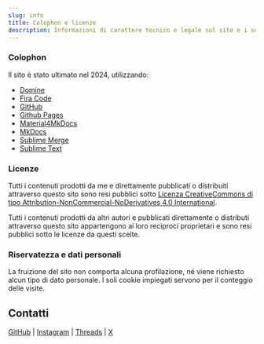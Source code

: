 ```yaml
---
slug: info
title: Colophon e licenze
description: Informazioni di carattere tecnico e legale sul sito e i suoi contenuti.
---
```


### Colophon

Il sito è stato ultimato nel 2024, utilizzando:

- [Domine](https://fonts.google.com/specimen/Domine)
- [Fira Code](https://fonts.google.com/specimen/Fira+Code)
- [GitHub](https://github.com/)
- [Github Pages](https://pages.github.com/)
- [Material4MkDocs](https://squidfunk.github.io/mkdocs-material/)
- [MkDocs](https://www.mkdocs.org/)
- [Sublime Merge](https://www.sublimemerge.com/)
- [Sublime Text](https://www.sublimetext.com/)

### Licenze

Tutti i contenuti prodotti da me e direttamente pubblicati o distribuiti attraverso questo sito sono resi pubblici sotto [Licenza CreativeCommons di tipo Attribution-NonCommercial-NoDerivatives 4.0 International](https://creativecommons.org/licenses/by-nc-nd/4.0/).

Tutti i contenuti prodotti da altri autori e pubblicati direttamente o distributi attraverso questo sito appartengono ai loro reciproci proprietari e sono resi pubblici sotto le licenze da questi scelte.

### Riservatezza e dati personali

La fruizione del sito non comporta alcuna profilazione, né viene richiesto alcun tipo di dato personale. I soli cookie impiegati servono per il conteggio delle visite.


## Contatti

[GitHub](https://github.com/davideriboli) | [Instagram](https://www.instagram.com/davide.riboli/) | [Threads](https://www.threads.net/@davide.riboli) | [X](https://twitter.com/DavideRiboli)
